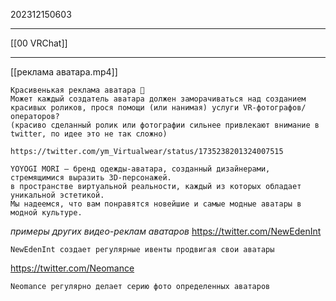 202312150603
***
[[00 VRChat]]
***
[[реклама аватара.mp4]]
```
Красивенькая реклама аватара 🤔
Может каждый создатель аватара должен заморачиваться над созданием красивых роликов, прося помощи (или нанимая) услуги VR-фотографов/операторов?
(красиво сделанный ролик или фотографии сильнее привлекают внимание в twitter, по идее это не так сложно)

https://twitter.com/ym_Virtualwear/status/1735238201324007515

YOYOGI MORI — бренд одежды-аватара, созданный дизайнерами, стремящимися выразить 3D-персонажей.
в пространстве виртуальной реальности, каждый из которых обладает уникальной эстетикой.
Мы надеемся, что вам понравятся новейшие и самые модные аватары в модной культуре.
```

*примеры других видео-реклам аватаров*
https://twitter.com/NewEdenInt
```
NewEdenInt создает регулярные ивенты продвигая свои аватары
```

https://twitter.com/Neomance
```
Neomance регулярно делает серию фото определенных аватаров
```